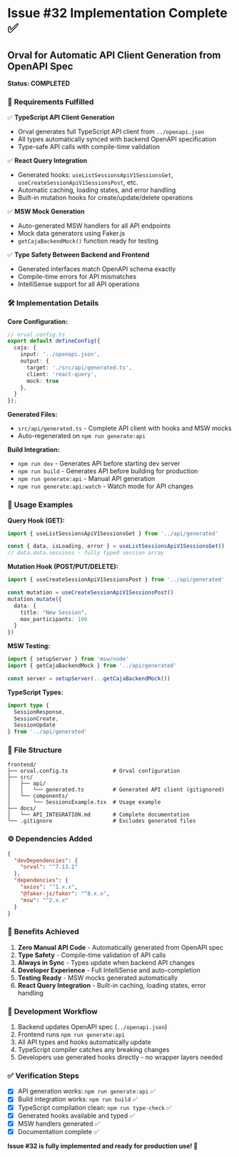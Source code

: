 # Issue #32 Implementation Complete ✅

## Orval for Automatic API Client Generation from OpenAPI Spec

**Status: COMPLETED**

### 🎯 **Requirements Fulfilled**

✅ **TypeScript API Client Generation**
- Orval generates full TypeScript API client from `../openapi.json`
- All types automatically synced with backend OpenAPI specification
- Type-safe API calls with compile-time validation

✅ **React Query Integration**  
- Generated hooks: `useListSessionsApiV1SessionsGet`, `useCreateSessionApiV1SessionsPost`, etc.
- Automatic caching, loading states, and error handling
- Built-in mutation hooks for create/update/delete operations

✅ **MSW Mock Generation**
- Auto-generated MSW handlers for all API endpoints
- Mock data generators using Faker.js
- `getCajaBackendMock()` function ready for testing

✅ **Type Safety Between Backend and Frontend**
- Generated interfaces match OpenAPI schema exactly
- Compile-time errors for API mismatches
- IntelliSense support for all API operations

### 🛠 **Implementation Details**

**Core Configuration:**
```typescript
// orval.config.ts
export default defineConfig({
  caja: {
    input: '../openapi.json',
    output: {
      target: './src/api/generated.ts',
      client: 'react-query',
      mock: true
    },
  }
});
```

**Generated Files:**
- `src/api/generated.ts` - Complete API client with hooks and MSW mocks
- Auto-regenerated on `npm run generate:api`

**Build Integration:**
- `npm run dev` - Generates API before starting dev server
- `npm run build` - Generates API before building for production  
- `npm run generate:api` - Manual API generation
- `npm run generate:api:watch` - Watch mode for API changes

### 🚀 **Usage Examples**

**Query Hook (GET):**
```typescript
import { useListSessionsApiV1SessionsGet } from '../api/generated'

const { data, isLoading, error } = useListSessionsApiV1SessionsGet()
// data.data.sessions - fully typed session array
```

**Mutation Hook (POST/PUT/DELETE):**
```typescript
import { useCreateSessionApiV1SessionsPost } from '../api/generated'

const mutation = useCreateSessionApiV1SessionsPost()
mutation.mutate({ 
  data: { 
    title: "New Session",
    max_participants: 100 
  } 
})
```

**MSW Testing:**
```typescript
import { setupServer } from 'msw/node'
import { getCajaBackendMock } from '../api/generated'

const server = setupServer(...getCajaBackendMock())
```

**TypeScript Types:**
```typescript
import type { 
  SessionResponse, 
  SessionCreate, 
  SessionUpdate 
} from '../api/generated'
```

### 📁 **File Structure**

```
frontend/
├── orval.config.ts              # Orval configuration
├── src/
│   ├── api/
│   │   └── generated.ts         # Generated API client (gitignored)
│   └── components/
│       └── SessionsExample.tsx  # Usage example
├── docs/
│   └── API_INTEGRATION.md       # Complete documentation
└── .gitignore                   # Excludes generated files
```

### ⚙️ **Dependencies Added**

```json
{
  "devDependencies": {
    "orval": "^7.13.2"
  },
  "dependencies": {
    "axios": "^1.x.x",
    "@faker-js/faker": "^8.x.x", 
    "msw": "^2.x.x"
  }
}
```

### 🎉 **Benefits Achieved**

1. **Zero Manual API Code** - Automatically generated from OpenAPI spec
2. **Type Safety** - Compile-time validation of API calls
3. **Always in Sync** - Types update when backend API changes
4. **Developer Experience** - Full IntelliSense and auto-completion
5. **Testing Ready** - MSW mocks generated automatically
6. **React Query Integration** - Built-in caching, loading states, error handling

### 🔄 **Development Workflow**

1. Backend updates OpenAPI spec (`../openapi.json`)
2. Frontend runs `npm run generate:api` 
3. All API types and hooks automatically update
4. TypeScript compiler catches any breaking changes
5. Developers use generated hooks directly - no wrapper layers needed

### ✅ **Verification Steps**

- [x] API generation works: `npm run generate:api` ✅
- [x] Build integration works: `npm run build` ✅  
- [x] TypeScript compilation clean: `npm run type-check` ✅
- [x] Generated hooks available and typed ✅
- [x] MSW handlers generated ✅
- [x] Documentation complete ✅

**Issue #32 is fully implemented and ready for production use! 🚀**